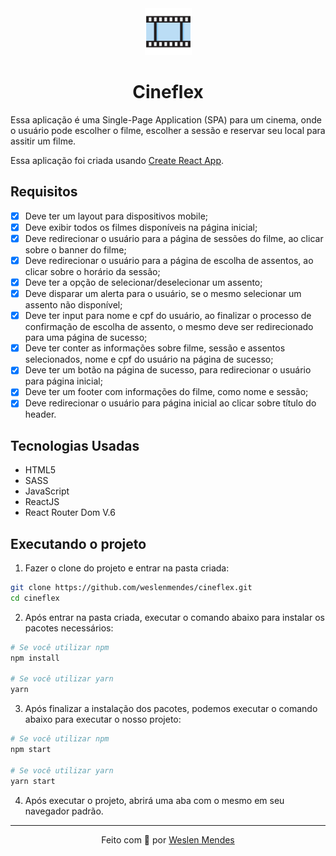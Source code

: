 <div align="center">
  <img src="./public/favicon.svg" width="75px" alt="">
  <h1>Cineflex</h1>
</div>

Essa aplicação é uma Single-Page Application (SPA) para um cinema, onde o usuário pode escolher o filme, escolher a sessão e reservar seu local para assitir um filme.

Essa aplicação foi criada usando [Create React App](https://github.com/facebook/create-react-app).

## Requisitos

- [x] Deve ter um layout para dispositivos mobile;
- [x] Deve exibir todos os filmes disponíveis na página inicial;
- [x] Deve redirecionar o usuário para a página de sessões do filme, ao clicar sobre o banner do filme;
- [x] Deve redirecionar o usuário para a página de escolha de assentos, ao clicar sobre o horário da sessão;
- [x] Deve ter a opção de selecionar/deselecionar um assento;
- [x] Deve disparar um alerta para o usuário, se o mesmo selecionar um assento não disponível;
- [x] Deve ter input para nome e cpf do usuário, ao finalizar o processo de confirmação de escolha de assento, o mesmo deve ser redirecionado para uma página de sucesso;
- [x] Deve ter conter as informações sobre filme, sessão e assentos selecionados, nome e cpf do usuário na página de sucesso;
- [x] Deve ter um botão na página de sucesso, para redirecionar o usuário para página inicial;
- [x] Deve ter um footer com informações do filme, como nome e sessão;
- [x] Deve redirecionar o usuário para página inicial ao clicar sobre título do header.

## Tecnologias Usadas

- HTML5
- SASS
- JavaScript
- ReactJS
- React Router Dom V.6

## Executando o projeto

1. Fazer o clone do projeto e entrar na pasta criada:

```bash
git clone https://github.com/weslenmendes/cineflex.git
cd cineflex
```

2. Após entrar na pasta criada, executar o comando abaixo para instalar os pacotes necessários:

```bash
# Se você utilizar npm
npm install

# Se você utilizar yarn
yarn
```

3. Após finalizar a instalação dos pacotes, podemos executar o comando abaixo para executar o nosso projeto:

```bash
# Se você utilizar npm
npm start

# Se você utilizar yarn
yarn start
```

4. Após executar o projeto, abrirá uma aba com o mesmo em seu navegador padrão.

---

<p align="center">Feito com 💜 por <a href="https://github.com/weslenmendes">Weslen Mendes</a></p>
